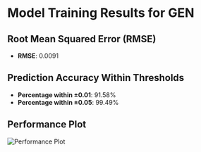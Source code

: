 # Model Training Results for GEN

## Root Mean Squared Error (RMSE)
- **RMSE**: 0.0091

## Prediction Accuracy Within Thresholds
- **Percentage within ±0.01**: 91.58%
- **Percentage within ±0.05**: 99.49%

## Performance Plot
![Performance Plot](../imgs/GEN.png)
